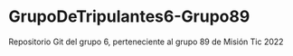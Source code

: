 # GrupoDeTripulantes6-Grupo89
Repositorio Git del grupo 6, perteneciente al grupo 89 de Misión Tic 2022

